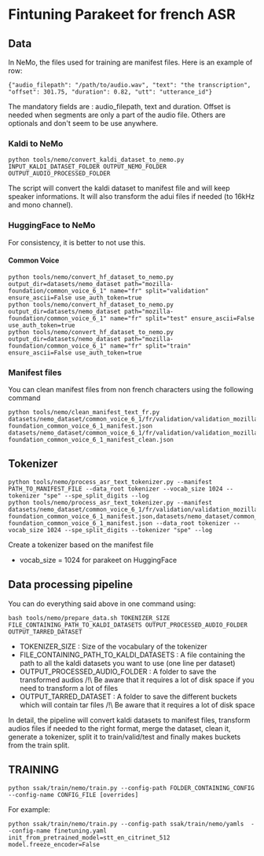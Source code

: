 # Fintuning Parakeet for french ASR

## Data

In NeMo, the files used for training are manifest files. Here is an example of row:
```
{"audio_filepath": "/path/to/audio.wav", "text": "the transcription", "offset": 301.75, "duration": 0.82, "utt": "utterance_id"}
```

The mandatory fields are : audio_filepath, text and duration. Offset is needed when segments are only a part of the audio file. Others are optionals and don't seem to be use anywhere.

### Kaldi to NeMo

```
python tools/nemo/convert_kaldi_dataset_to_nemo.py INPUT_KALDI_DATASET_FOLDER OUTPUT_NEMO_FOLDER OUTPUT_AUDIO_PROCESSED_FOLDER
```

The script will convert the kaldi dataset to manifest file and will keep speaker informations. It will also transform the adui files if needed (to 16kHz and mono channel).

### HuggingFace to NeMo

For consistency, it is better to not use this.

#### Common Voice

```
python tools/nemo/convert_hf_dataset_to_nemo.py output_dir=datasets/nemo_dataset path="mozilla-foundation/common_voice_6_1" name="fr" split="validation" ensure_ascii=False use_auth_token=true
python tools/nemo/convert_hf_dataset_to_nemo.py output_dir=datasets/nemo_dataset path="mozilla-foundation/common_voice_6_1" name="fr" split="test" ensure_ascii=False use_auth_token=true
python tools/nemo/convert_hf_dataset_to_nemo.py output_dir=datasets/nemo_dataset path="mozilla-foundation/common_voice_6_1" name="fr" split="train" ensure_ascii=False use_auth_token=true
```

### Manifest files

You can clean manifest files from non french characters using the following command

```
python tools/nemo/clean_manifest_text_fr.py datasets/nemo_dataset/common_voice_6_1/fr/validation/validation_mozilla-foundation_common_voice_6_1_manifest.json datasets/nemo_dataset/common_voice_6_1/fr/validation/validation_mozilla-foundation_common_voice_6_1_manifest_clean.json
```

## Tokenizer

```
python tools/nemo/process_asr_text_tokenizer.py --manifest PATH_TO_MANIFEST_FILE --data_root tokenizer --vocab_size 1024 --tokenizer "spe" --spe_split_digits --log
python tools/nemo/process_asr_text_tokenizer.py --manifest datasets/nemo_dataset/common_voice_6_1/fr/validation/validation_mozilla-foundation_common_voice_6_1_manifest.json,datasets/nemo_dataset/common_voice_6_1/fr/test/test_mozilla-foundation_common_voice_6_1_manifest.json --data_root tokenizer --vocab_size 1024 --spe_split_digits --tokenizer "spe" --log
```

Create a tokenizer based on the manifest file
- vocab_size = 1024 for parakeet on HuggingFace



## Data processing pipeline

You can do everything said above in one command using:

```
bash tools/nemo/prepare_data.sh TOKENIZER_SIZE FILE_CONTAINING_PATH_TO_KALDI_DATASETS OUTPUT_PROCESSED_AUDIO_FOLDER OUTPUT_TARRED_DATASET
```

- TOKENIZER_SIZE : Size of the vocabulary of the tokenizer
- FILE_CONTAINING_PATH_TO_KALDI_DATASETS : A file containing the path to all the kaldi datasets you want to use (one line per dataset)
- OUTPUT_PROCESSED_AUDIO_FOLDER :  A folder to save the transformed audios 
/!\ Be aware that it requires a lot of disk space if you need to transform a lot of files
- OUTPUT_TARRED_DATASET : A folder to save the different buckets which will contain tar files 
/!\ Be aware that it requires a lot of disk space

In detail, the pipeline will convert kaldi datasets to manifest files, transform audios files if needed to the right format, merge the dataset, clean it, generate a tokenizer, split it to train/valid/test and finally makes buckets from the train split.

## TRAINING

```
python ssak/train/nemo/train.py --config-path FOLDER_CONTAINING_CONFIG --config-name CONFIG_FILE [overrides]
```

For example:
```
python ssak/train/nemo/train.py --config-path ssak/train/nemo/yamls  --config-name finetuning.yaml init_from_pretrained_model=stt_en_citrinet_512 model.freeze_encoder=False
```